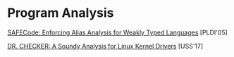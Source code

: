 # Program Analysis

[SAFECode: Enforcing Alias Analysis for Weakly Typed Languages](https://llvm.org/pubs/2006-05-12-PLDI-SAFECode.pdf) [PLDI'05]

[DR. CHECKER: A Soundy Analysis for Linux Kernel Drivers](https://www.usenix.org/system/files/conference/usenixsecurity17/sec17-machiry.pdf) [USS'17]
